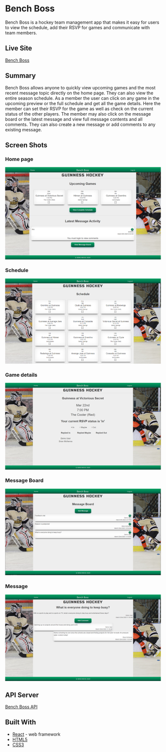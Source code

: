 # Bench Boss

Bench Boss is a hockey team management app that makes it easy for users to view the schedule, add their RSVP for games and communicate with team members. 

## Live Site
[Bench Boss](https://benchboss.now.sh/)

## Summary

Bench Boss allows anyone to quickly view upcoming games and the most recent message topic directly on the home page. They can also view the entire season schedule. As a member the user can click on any game in the upcoming preview or the full schedule and get all the game details. Here the member can set their RSVP for the game as well as check on the current status of the other players. The member may also click on the message board or the latest message and view full message contents and all comments. They can also create a new message or add comments to any existing message. 

## Screen Shots

### Home page
![bench boss home page](https://github.com/bmckenna1982/benchboss/raw/master/images/homePage.PNG "Bench Boss Home Page")

### Schedule
![bench boss schedule](https://github.com/bmckenna1982/benchboss/raw/master/images/schedule.PNG "Bench Boss Schedule")

### Game details
![bench boss game details](https://github.com/bmckenna1982/benchboss/raw/master/images/gameDetails.PNG "Bench Boss Game Details")

### Message Board
![bench boss message board](https://github.com/bmckenna1982/benchboss/raw/master/images/messageBoard.PNG "Bench Boss Message Board")

### Message
![bench boss message](https://github.com/bmckenna1982/benchboss/raw/master/images/message.PNG "Bench Boss Message")



## API Server

[Bench Boss API](https://github.com/bmckenna1982/benchboss-api)

## Built With

* [React](https://reactjs.org/) - web framework
* [HTML5](https://developer.mozilla.org/en-US/docs/Web/Guide/HTML/HTML5)
* [CSS3](https://developer.mozilla.org/en-US/docs/Archive/CSS3)

